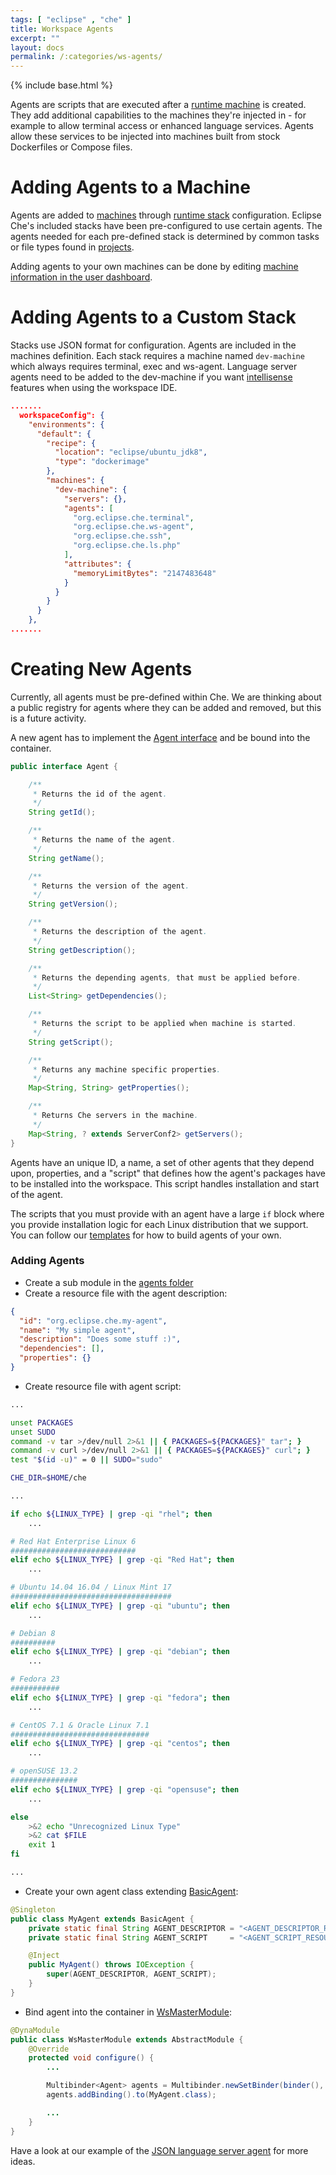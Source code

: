 ```yaml
---
tags: [ "eclipse" , "che" ]
title: Workspace Agents
excerpt: ""
layout: docs
permalink: /:categories/ws-agents/
---
```

{% include base.html %}

Agents are scripts that are executed after a [runtime machine]({{base}}{{site.links["ws-machines"]}}) is created. They add additional capabilities to the machines they're injected in - for example to allow terminal access or enhanced language services. Agents allow these services to be injected into machines built from stock Dockerfiles or Compose files.

# Adding Agents to a Machine  
Agents are added to [machines]({{base}}{{site.links["ws-machines"]}}) through [runtime stack]({{base}}{{site.links["ws-stacks"]}}) configuration. Eclipse Che's included stacks have been pre-configured to use certain agents. The agents needed for each pre-defined stack is determined by common tasks or file types found in [projects]({{base}}{{site.links["ide-projects"]}}).

Adding agents to your own machines can be done by editing [machine information in the user dashboard]({{base}}{{site.links["ws-machines"]}}).

# Adding Agents to a Custom Stack  
Stacks use JSON format for configuration. Agents are included in the machines definition. Each stack requires a machine named `dev-machine` which always requires terminal, exec and ws-agent. Language server agents need to be added to the dev-machine if you want [intellisense]({{base}}{{site.links["ide-intellisense"]}}) features when using the workspace IDE.

```json  
.......
  workspaceConfig": {
    "environments": {
      "default": {
        "recipe": {
          "location": "eclipse/ubuntu_jdk8",
          "type": "dockerimage"
        },
        "machines": {
          "dev-machine": {
            "servers": {},
            "agents": [
              "org.eclipse.che.terminal",
              "org.eclipse.che.ws-agent",
              "org.eclipse.che.ssh",
              "org.eclipse.che.ls.php"
            ],
            "attributes": {
              "memoryLimitBytes": "2147483648"
            }
          }
        }
      }
    },
.......
```

# Creating New Agents  

Currently, all agents must be pre-defined within Che. We are thinking about a public registry for agents where they can be added and removed, but this is a future activity.

A new agent has to implement the [Agent interface](https://github.com/eclipse/che/blob/master/agents/che-core-api-agent-shared/src/main/java/org/eclipse/che/api/agent/shared/model/Agent.java) and be bound into the container.

```java
public interface Agent {

    /**
     * Returns the id of the agent.
     */
    String getId();

    /**
     * Returns the name of the agent.
     */
    String getName();

    /**
     * Returns the version of the agent.
     */
    String getVersion();

    /**
     * Returns the description of the agent.
     */
    String getDescription();

    /**
     * Returns the depending agents, that must be applied before.
     */
    List<String> getDependencies();

    /**
     * Returns the script to be applied when machine is started.
     */
    String getScript();

    /**
     * Returns any machine specific properties.
     */
    Map<String, String> getProperties();

    /**
     * Returns Che servers in the machine.
     */
    Map<String, ? extends ServerConf2> getServers();
}
```

Agents have an unique ID, a name, a set of other agents that they depend upon, properties, and a "script" that defines how the agent's packages have to be installed into the workspace. This script handles installation and start of the agent.

The scripts that you must provide with an agent have a large `if` block where you provide installation logic for each Linux distribution that we support. You can follow our [templates](https://github.com/eclipse/che/blob/master/agents/ls-json/src/main/resources/org.eclipse.che.ls.json.script.sh) for how to build agents of your own.

### Adding Agents

* Create a sub module in the [agents folder](https://github.com/eclipse/che/tree/master/agents)
* Create a resource file with the agent description:

```json
{
  "id": "org.eclipse.che.my-agent",
  "name": "My simple agent",
  "description": "Does some stuff :)",
  "dependencies": [],
  "properties": {}
}
```

* Create resource file with agent script:

```bash
...

unset PACKAGES
unset SUDO
command -v tar >/dev/null 2>&1 || { PACKAGES=${PACKAGES}" tar"; }
command -v curl >/dev/null 2>&1 || { PACKAGES=${PACKAGES}" curl"; }
test "$(id -u)" = 0 || SUDO="sudo"

CHE_DIR=$HOME/che

...

if echo ${LINUX_TYPE} | grep -qi "rhel"; then
    ...  

# Red Hat Enterprise Linux 6
############################
elif echo ${LINUX_TYPE} | grep -qi "Red Hat"; then
    ...

# Ubuntu 14.04 16.04 / Linux Mint 17
####################################
elif echo ${LINUX_TYPE} | grep -qi "ubuntu"; then
    ...

# Debian 8
##########
elif echo ${LINUX_TYPE} | grep -qi "debian"; then
    ...

# Fedora 23
###########
elif echo ${LINUX_TYPE} | grep -qi "fedora"; then
    ...

# CentOS 7.1 & Oracle Linux 7.1
###############################
elif echo ${LINUX_TYPE} | grep -qi "centos"; then
    ...

# openSUSE 13.2
###############
elif echo ${LINUX_TYPE} | grep -qi "opensuse"; then
    ...

else
    >&2 echo "Unrecognized Linux Type"
    >&2 cat $FILE
    exit 1
fi

...
```

* Create your own agent class extending [BasicAgent](https://github.com/eclipse/che/blob/master/agents/che-core-api-agent-shared/src/main/java/org/eclipse/che/api/agent/shared/model/impl/BasicAgent.java):

```java
@Singleton
public class MyAgent extends BasicAgent {
    private static final String AGENT_DESCRIPTOR = "<AGENT_DESCRIPTOR_RESOURCE_NAME>";
    private static final String AGENT_SCRIPT     = "<AGENT_SCRIPT_RESOURCE_NAME>";

    @Inject
    public MyAgent() throws IOException {
        super(AGENT_DESCRIPTOR, AGENT_SCRIPT);
    }
}
```

* Bind agent into the container in [WsMasterModule](https://github.com/eclipse/che/blob/master/assembly/assembly-wsmaster-war/src/main/java/org/eclipse/che/api/deploy/WsMasterModule.java):

```java
@DynaModule
public class WsMasterModule extends AbstractModule {
    @Override
    protected void configure() {
        ...

        Multibinder<Agent> agents = Multibinder.newSetBinder(binder(), Agent.class);
        agents.addBinding().to(MyAgent.class);

        ...
    }
}
```

Have a look at our example of the [JSON language server agent](https://github.com/eclipse/che/tree/master/agents/ls-json) for more ideas.
